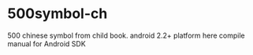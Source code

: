 500symbol-ch
============
500 chinese symbol from child book.
android 2.2+ platform
here compile manual for Android SDK
